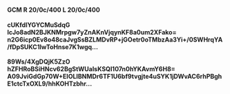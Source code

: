 #### GCM R 20/0c/400 L 20/0c/400
**cUKfdlYGYCMuSdqG**<br/>**lcJo8adN2BJKNMrpgw7yZnAKnVjqynKF8a0um2XFako=**<br/>**n2G6icp0Ev8o48caJvgSsBZLMDvRP+jGOetr0oTMbzAa3Yi+/0SWHrqYA/fDpSUKC1lwToHnse7K1wgq...**<br/><br/>
**89Ws/4XgDQjK5ZzO**<br/>**hZFHRoBSiHNcv62BgStWUaIsKSQI107n0hYKAvmY6H8=**<br/>**A09JviGdGp70W+ElOLIBNMDr6TF1U6bf9tvgjte4uSYK1jDWvAC6rhPBghE1ctcTxOXL9/hhKOHTzbhr...**